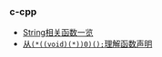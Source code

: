 ### c-cpp

- [String相关函数一览](./utility-of-string.md)
- [从`(*((void)(*))0)();`理解函数声明](./function_declaration.md)